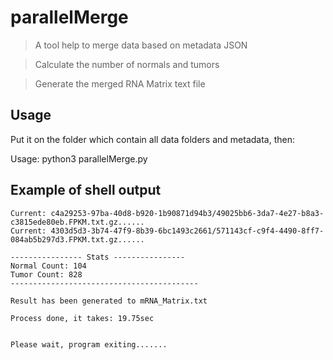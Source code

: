 # parallelMerge

> A tool help to merge data based on metadata JSON

> Calculate the number of normals and tumors

> Generate the merged RNA Matrix text file

## Usage

Put it on the folder which contain all data folders and metadata, then:

Usage: python3 parallelMerge.py <metadata JSON>

## Example of shell output

```shell
Current: c4a29253-97ba-40d8-b920-1b90871d94b3/49025bb6-3da7-4e27-b8a3-c3815ede80eb.FPKM.txt.gz......
Current: 4303d5d3-3b74-47f9-8b39-6bc1493c2661/571143cf-c9f4-4490-8ff7-084ab5b297d3.FPKM.txt.gz......

---------------- Stats ----------------
Normal Count: 104
Tumor Count: 828
------------------------------------------

Result has been generated to mRNA_Matrix.txt

Process done, it takes: 19.75sec


Please wait, program exiting.......
```
